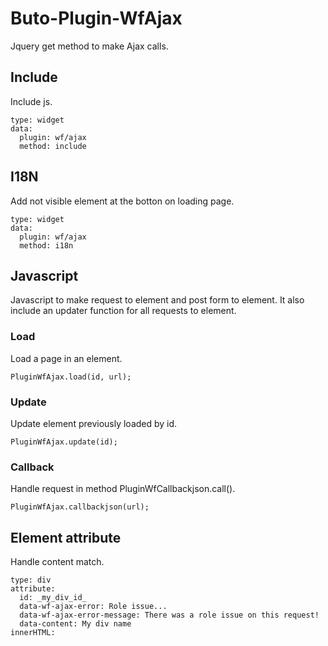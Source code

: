 # Buto-Plugin-WfAjax
Jquery get method to make Ajax calls.

## Include
Include js.
```
type: widget
data:
  plugin: wf/ajax
  method: include
```

## I18N
Add not visible element at the botton on loading page.
```
type: widget
data:
  plugin: wf/ajax
  method: i18n
```

## Javascript
Javascript to make request to element and post form to element. It also include an updater function for all requests to element.

### Load
Load a page in an element.
```
PluginWfAjax.load(id, url);
```

### Update
Update element previously loaded by id.
```
PluginWfAjax.update(id);
```

### Callback
Handle request in method PluginWfCallbackjson.call().
```
PluginWfAjax.callbackjson(url);
```

## Element attribute
Handle content match.
```
type: div
attribute:
  id: _my_div_id_
  data-wf-ajax-error: Role issue...
  data-wf-ajax-error-message: There was a role issue on this request!
  data-content: My div name
innerHTML: 
```
